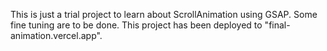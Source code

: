 This is just a trial project to learn about ScrollAnimation using GSAP. Some fine tuning are to be done. This project has been deployed to "final-animation.vercel.app".

